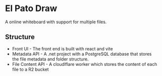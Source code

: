# El Pato Draw

A online whiteboard with support for multiple files.

## Structure

* Front UI - The front end is built with react and vite
* Metadata API - A .net project with a PostgreSQL database that stores the file metadata and folder structure.
* File Content API - A cloudlflare worker which stores the content of each file to a R2 bucket
